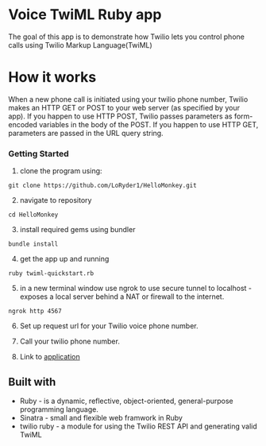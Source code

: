 # Voice TwiML Ruby app

The goal of this app is to demonstrate how Twilio lets you control phone calls using Twilio Markup Language(TwiML)

# How it works

When a new phone call is initiated using your twilio phone number, Twilio makes an HTTP GET or POST to your web server (as specified by your app). If you happen to use HTTP POST, Twilio passes parameters as form-encoded variables in the body of the POST. If you happen to use HTTP GET, parameters are passed in the URL query string. 

### Getting Started

  1. clone the program using:
  ```
  git clone https://github.com/LoRyder1/HelloMonkey.git
  ```

  2. navigate to repository
  ```
  cd HelloMonkey
  ```

  3. install required gems using bundler
  ```
  bundle install
  ```

  4. get the app up and running
  ```
  ruby twiml-quickstart.rb
  ```
  
  5. in a new terminal window use ngrok to use secure tunnel to localhost - exposes a local server behind a NAT or firewall to the internet. 
  ```
  ngrok http 4567
  ```

  6. Set up request url for your Twilio voice phone number. 

  7. Call your twilio phone number. 

  8. Link to [application](http://http://enigmatic-woodland-80014.herokuapp.com/hello-monkey)

## Built with

* Ruby - is a dynamic, reflective, object-oriented, general-purpose programming language.
* Sinatra - small and flexible web framwork in Ruby
* twilio ruby - a module for using the Twilio REST API and generating valid TwiML
  
